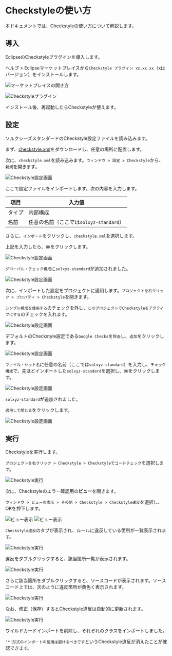 # Checkstyleの使い方

本ドキュメントでは、Checkstyleの使い方について解説します。

## 導入

EclipseのCheckstyleプラグインを導入します。

ヘルプ > Eclipseマーケットプレイスから`Checkstyle プラグイン xx.xx.xx`（xはバージョン）をインストールします。

![マーケットプレイスの開き方](img/checkstyle_open_market1.png)

![Checkstyleプラグイン](img/checkstyle_open_market2.png)

インストール後、再起動したらCheckstyleが使えます。

## 設定

ソルクシーズスタンダードのCheckstyle設定ファイルを読み込みます。

まず、[checkstyle.xml](./checkstyle.xml)をダウンロードし、任意の場所に配置します。

次に、`checkstyle.xml`を読み込みます。`ウィンドウ > 設定 > Checkstyle`から、`新規`を開きます。

![Checkstyle設定画面](img/checkstyle_config1.png)

ここで設定ファイルをインポートします。次の内容を入力します。

|項目|入力値|
|--|--|
|タイプ|内部構成|
|名前|任意の名前（ここでは`solxyz-standard`）|

さらに、`インポート`をクリックし、`checkstyle.xml`を選択します。

上記を入力したら、`OK`をクリックします。

![Checkstyle設定画面](img/checkstyle_config2.png)

`グローバル・チェック構成`に`solxyz-standard`が追加されました。

![Checkstyle設定画面](img/checkstyle_config3.png)

次に、インポートした設定をプロジェクトに適用します。`プロジェクトを右クリック > プロパティ > Checkstyle`を開きます。

`シンプル構成を使用する`のチェックを外し、`このプロジェクトでCheckstyleをアクティブにする`のチェックを入れます。

![Checkstyle設定画面](img/checkstyle_config4.png)

デフォルトのCheckstyle設定である`Google Checks`を`除去`し、`追加`をクリックします。

![Checkstyle設定画面](img/checkstyle_config5.png)

`ファイル・セット名`に任意の名前（ここでは`solxyz-standard`）を入力し、`チェック構成`で、先ほどインポートした`solxyz-standard`を選択し、`OK`をクリックします。

![Checkstyle設定画面](img/checkstyle_config6.png)

`solxyz-standard`が追加されました。

`適用して閉じる`をクリックします。

![Checkstyle設定画面](img/checkstyle_config7.png)

## 実行

Checkstyleを実行します。

`プロジェクトを右クリック > Checkstyle > Checkstyleでコードチェック`を選択します。

![Checkstyle実行](img/checkstyle_run1.png)

次に、Checkstyleのエラー確認用の**ビュー**を開きます。

`ウィンドウ > ビューの表示 > その他 > Checkstyle > Checkstyle違反`を選択し、OKを押下します。

![ビュー表示](img/checkstyle_open_view1.png)
![ビュー表示](img/checkstyle_open_view2.png)

`Checkstyle違反`のタブが表示され、ルールに違反している箇所が一覧表示されます。

![Checkstyle実行](img/checkstyle_run2.png)

違反をダブルクリックすると、該当箇所一覧が表示されます。

![Checkstyle実行](img/checkstyle_run3.png)

さらに該当箇所をダブルクリックすると、ソースコードが表示されます。ソースコード上では、次のように違反箇所が黄色く表示されます。

![Checkstyle実行](img/checkstyle_run4.png)

なお、修正（保存）するとCheckstyle違反は自動的に更新されます。

![Checkstyle実行](img/checkstyle_run5.png)

ワイルドカードインポートを削除し、それぞれのクラスをインポートしました。

`'*'形式のインポートの使用は避けるべきです`というCheckstyle違反が消えたことが確認できます。